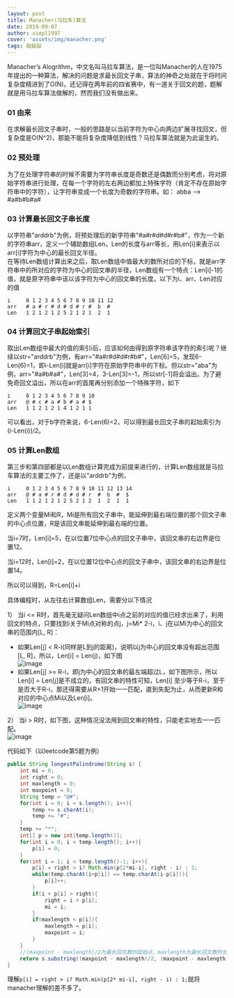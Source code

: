 ```yaml
---
layout: post
title: Manacher(马拉车)算法
date: 2019-09-07
author: xiepl1997
cover: 'assets/img/manacher.png'
tags: 敲敲敲
---
```


Manacher’s Alogrithm，中文名叫马拉车算法，是一位叫Manacher的人在1975年提出的一种算法，解决的问题是求最长回文子串，算法的神奇之处就在于将时间复杂度精进到了O(N)。还记得在两年前的四省赛中，有一道关于回文的题，题解就是用马拉车算法做解的，然而我们没有做出来。  

### 01 由来
在求解最长回文子串时，一般的思路是以当前字符为中心向两边扩展寻找回文，但复杂度是O(N^2)，那能不能将复杂度降低到线性？马拉车算法就是为此诞生的。  

### 02 预处理
为了在处理字符串的时候不需要为字符串长度是奇数还是偶数而分别考虑，将对原始字符串进行处理，在每一个字符的左右两边都加上特殊字符（肯定不存在原始字符串中的字符），让字符串变成一个长度为奇数的字符串。如： abba --> #a#b#b#a#  

### 03 计算最长回文子串长度
以字符串"arddrb"为例，将预处理后的新字符串"#a#r#d#d#r#b#"，作为一个新的字符串arr，定义一个辅助数组Len，Len的长度与arr等长，用Len[i]来表示以arr[i]字符为中心的最长回文半径。  
在等待Len数组计算出来之后，取Len数组中值最大的数所对应的下标，就是arr字符串中的所对应的字符为中心的回文串的半径，Len数组有一个特点：Len[i]-1的值，就是原字符串中该以该字符为中心的回文串的长度。以下为i、arr、Len对应的值
```
i     0 1 2 3 4 5 6 7 8 9 10 11 12
arr   # a # r # d # d # r #  b  #
Len   1 2 1 2 1 2 5 2 1 2 1  2  1
```

### 04 计算回文子串起始索引
取出Len数组中最大的值的索引i后，应该如何由得到原字符串该字符的索引呢？继续以str="arddrb"为例，有arr="#a#r#d#d#r#b#"，Len[6]=5，发现6-Len(6)=1，即i-Len[i]就是arr[i]字符在原始字符串中的下标。但以str="aba"为例，arr="#a#b#a#"，Len[3]=4，3-Len[3]=-1，所以str[-1]将会溢出。为了避免奇回文溢出，所以在arr的首尾再分别添加一个特殊字符，如下
```
i     0 1 2 3 4 5 6 7 8 9 10
arr   @ # c # a # b # a # $
Len   1 1 2 1 2 1 4 1 2 1 1
```
可以看出，对于b字符来说，6-Len(6)=2，可以得到最长回文子串的起始索引为(i-Len(i))/2。

### 05 计算Len数组
第三步和第四部都是以Len数组计算完成为前提来进行的，计算Len数组就是马拉车算法的主要工作了，还是以"arddrb"为例，
```
i     0 1 2 3 4 5 6 7 8 9 10 11 12 13 14
arr   @ # a # r # d # d # r  #  b  #  $
Len   1 1 2 1 2 1 2 5 2 1 2  1  2  1  1
```
定义两个变量Mi和R，Mi是所有回文子串中，能延伸到最右端位置的那个回文子串的中心点位置，R是该回文串能延伸到最右端的位置。  

当i=7时，Len[i]=5，在以位置7位中心点的回文子串中，该回文串的右边界是位置12。  

当i=12时，Len[i]=2，在以位置12位中心点的回文子串中，该回文串的右边界是位置14。  

所以可以得到，R=Len[i]+i  

具体编程时，从左往右计算数组Len，需要分以下情况  

1） 当i <= R时，首先毫无疑问Len数组中i点之前的对应的值已经求出来了，利用回文的特点，只要找到i关于Mi点对称的点j，j=Mi* 2-i，i、j在以Mi为中心的回文串的范围内[L, R]：
* 如果Len[j] < R-i(同样是L到j的距离)，说明以j为中心的回文串没有超出范围[L, R]，所以，Len[i] = Len(j)，如下图  
![image](https://github.com/xiepl1997/xiepl1997.github.io/raw/master/assets/img/2019090701.png)  
* 如果Len[j] >= R-i，即j为中心的回文串的最左端超过L，如下图所示，所以Len[i] = Len[j]是不成立的，有回文串的特性可知，Len[i] 至少等于R-i，至于是否大于R-i，那还得需要从R+1开始一一匹配，直到失配为止，从而更新R和对应的中心点Mi以及Len[i]。  
![image](https://github.com/xiepl1997/xiepl1997.github.io/raw/master/assets/img/2019090702.png)  

2） 当i > R时，如下图，这种情况没法用到回文串的特性，只能老实地去一一匹配。  
![image](https://github.com/xiepl1997/xiepl1997.github.io/raw/master/assets/img/2019090703.png)  

代码如下（以leetcode第5题为例）
```java
public String longestPalindrome(String s) {
	int mi = 0;
	int right = 0;
	int maxlength = 0;
	int maxpoint = 0;
	String temp = "@#";
	for(int i = 0; i < s.length(); i++){
		temp += s.charAt(i);
		temp += "#";
	}
	temp += "*";
	int[] p = new int[temp.length()];
	for(int i = 0; i < temp.length(); i++){
		p[i] = 0;
	}
	for(int i = 1; i < temp.length()-1; i++){
		p[i] = right > i? Math.min(p[2*mi-i], right - i) : 1;
		while(temp.charAt(i+p[i]) == temp.charAt(i-p[i])){
			p[i]++;
		}
		if(i + p[i] > right){
			right = i + p[i];
			mi = i;
		}
		if(maxlength < p[i]){
			maxlength = p[i];
			maxpoint = i;
		}
	}
	//(maxpoint - maxlength)/2为最长回文数的起始点，maxlength为最长回文数的长度
	return s.substring((maxpoint - maxlength)/2, (maxpoint - maxlength)/2 + maxlength - 1);
}
```
理解`p[i] = right > i? Math.min(p[2* mi-i], right - i) : 1;`就将manacher理解的差不多了。
